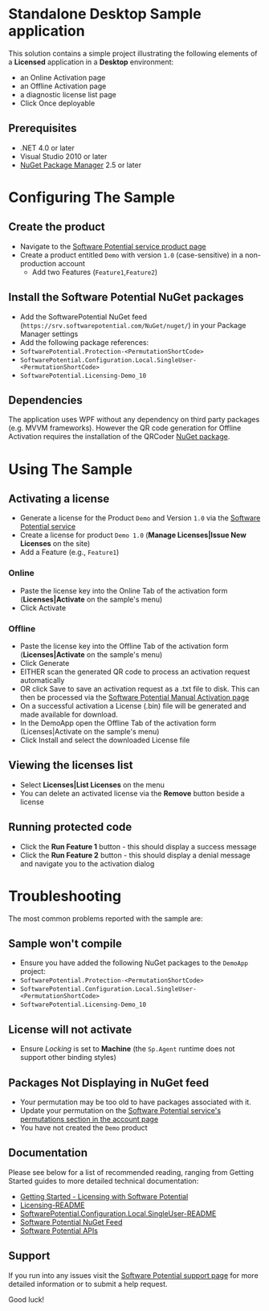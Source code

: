 # Standalone Desktop Sample application

This solution contains a simple project illustrating the following elements of a **Licensed** application in a **Desktop** environment:

* an Online Activation page
* an Offline Activation page
* a diagnostic license list page
* Click Once deployable

## Prerequisites
* .NET 4.0 or later
* Visual Studio 2010 or later
* [NuGet Package Manager](http://visualstudiogallery.msdn.microsoft.com/27077b70-9dad-4c64-adcf-c7cf6bc9970c) 2.5 or later

# Configuring The Sample
## Create the product

* Navigate to the [Software Potential service product page](https://srv.softwarepotential.com/Products.aspx)
* Create a product entitled `Demo` with version `1.0` (case-sensitive) in a non-production account
  * Add two Features (`Feature1`,`Feature2`)

## Install the Software Potential NuGet packages
* Add the SoftwarePotential NuGet feed (`https://srv.softwarepotential.com/NuGet/nuget/`) in your Package Manager settings
* Add the following package references:
 * `SoftwarePotential.Protection-<PermutationShortCode>` 
 * `SoftwarePotential.Configuration.Local.SingleUser-<PermutationShortCode>`
 * `SoftwarePotential.Licensing-Demo_10`

## Dependencies
The application uses WPF without any dependency on third party packages (e.g. MVVM frameworks).
However the QR code generation for Offline Activation requires the installation of the QRCoder [NuGet package](https://www.nuget.org/packages/QRCoder/).

# Using The Sample
## Activating a license

* Generate a license for the Product `Demo` and Version `1.0` via the [Software Potential service](https://srv.softwarepotential.com/Issue.aspx?IssueType=new) 
 * Create a license for product `Demo 1.0` (**Manage Licenses|Issue New Licenses** on the site)
  * Add a Feature (e.g., `Feature1`)

### Online
* Paste the license key into the Online Tab of the activation form (**Licenses|Activate** on the sample's menu)
* Click Activate

### Offline
* Paste the license key into the Offline Tab of the activation form (**Licenses|Activate** on the sample's menu)
* Click Generate
* EITHER scan the generated QR code to process an activation request automatically 
* OR click Save to save an activation request as a .txt file to disk. This can then be processed via the [Software Potential Manual Activation page](http://manualactivation.softwarepotential.com)
* On a successful activation a License (.bin) file will be generated and made available for download.
* In the DemoApp open the Offline Tab of the activation form (Licenses|Activate on the sample's menu)
* Click Install and select the downloaded License file

## Viewing the licenses list

* Select **Licenses|List Licenses** on the menu
* You can delete an activated license via the **Remove** button beside a license

## Running protected code

* Click the **Run Feature 1** button - this should display a success message
* Click the **Run Feature 2** button - this should display a denial message and navigate you to the activation dialog

# Troubleshooting

The most common problems reported with the sample are:

## Sample won't compile

* Ensure you have added the following NuGet packages to the `DemoApp` project:
 * `SoftwarePotential.Protection-<PermutationShortCode>`
 * `SoftwarePotential.Configuration.Local.SingleUser-<PermutationShortCode>` 
 * `SoftwarePotential.Licensing-Demo_10`

## License will not activate

* Ensure _Locking_ is set to **Machine** (the `Sp.Agent` runtime does not support other binding styles)

## Packages Not Displaying in NuGet feed

* Your permutation may be too old to have packages associated with it.
 * Update your permutation on the [Software Potential service's permutations section in the account page](https://srv.softwarepotential.com/Permutations.aspx)
* You have not created the `Demo` product 

## Documentation

Please see below for a list of recommended reading, ranging from Getting Started guides to more detailed technical documentation:

* [Getting Started - Licensing with Software Potential](https://support.softwarepotential.com/hc/en-us/articles/115001354529-Getting-Started-Licensing-with-Software-Potential)
* [Licensing-README](https://support.softwarepotential.com/hc/en-us/articles/115001358849-Licensing-README)
* [SoftwarePotential.Configuration.Local.SingleUser-README](https://support.softwarepotential.com/hc/en-us/articles/115001365849--SingleUser-Configuration-README)
* [Software Potential NuGet Feed](https://support.softwarepotential.com/hc/en-us/articles/115001371425-Getting-Started-Software-Potential-NuGet-Feed)
* [Software Potential APIs](http://api.softwarepotential.com/index.html)

## Support
If you run into any issues visit the [Software Potential support page](https://support.softwarepotential.com) for more detailed information or to submit a help request.

Good luck!
